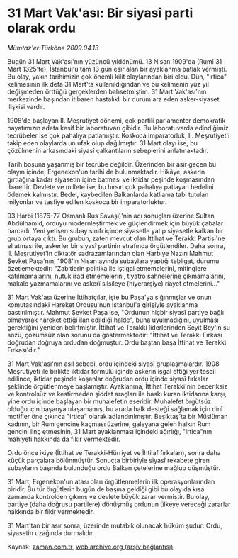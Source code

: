 # 31 Mart Vak'ası: Bir siyasî parti olarak ordu

*Mümtaz'er Türköne 2009.04.13*

<tr><td class="metin" colspan="2" style="padding-top: 20px; padding-left: 5px; padding-right: 10px;">Bugün 31 Mart Vak'ası'nın yüzüncü yıldönümü. 13 Nisan 1909'da (Rumî 31 Mart 1325'te), İstanbul'u tam 13 gün esir alan bir ayaklanma patlak vermişti. Bu olay, yakın tarihimizin çok önemli kilit olaylarından biri oldu. Dün, "irtica" kelimesinin ilk defa 31 Mart'ta kullanıldığından ve bu kelimenin yüz yıl değişmeden örttüğü gerçeklerden bahsetmiştim. 31 Mart Vak'ası'nın merkezinde başından itibaren hastalıklı bir durum arz eden asker-siyaset ilişkisi vardır.</td></tr><tr><td class="metin" colspan="2" style="padding-top: 20px; padding-left: 5px; padding-right: 10px;"><p>1908'de başlayan II. Meşrutiyet dönemi, çok partili parlamenter demokratik hayatımızın adeta kesif bir laboratuvarı gibidir. Bu laboratuvarda edindiğimiz tecrübeler ise çok pahalıya patlamıştır. Koskoca imparatorluk, II. Meşrutiyet'i takip eden olaylarda un ufak olup dağılmıştır. 31 Mart olayı ise, bu çözülmenin arkasındaki siyasî çalkantıların sebeplerini anlatmaktadır.
<p>Tarih boşuna yaşanmış bir tecrübe değildir. Üzerinden bir asır geçen bu olayın içinde, Ergenekon'un tarihi de bulunmaktadır. Hikâye, askerin gırtlağına kadar siyasetin içine batması ve iktidar peşinde koşmasından ibarettir. Devlete ve millete ise, bu hırsın çok pahalıya patlayan bedelini ödemek kalmıştır. Bedel, kaybedilen Balkanlarda katliama tabi tutulan milyonlar ve tasfiye edilen koskoca bir imparatorluktur.
<p>93 Harbi (1876-77 Osmanlı Rus Savaşı)'nin acı sonuçları üzerine Sultan Abdülhamid, orduyu modernleştirmek ve güçlendirmek için büyük çabalar harcadı. Yeni yetişen subay sınıfı içinde siyasetle yatıp siyasetle kalkan bir grup ortaya çıktı. Bu grubun, zaten mevcut olan İttihat ve Terakki Partisi'ne el atması ile, askerler bir siyasî partinin etrafında örgütlendiler. Daha sonra, II. Meşrutiyet'in diktatör sadrazamlarından olan Harbiye Nazırı Mahmut Şevket Paşa'nın, 1908'in Nisan ayında subaylara yaptığı tebligat, durumu özetlemektedir: "Zabitlerin politika ile iştigal etmemelerini, mitinglere katılmamalarını, nutuk irad etmemelerini, tiyatro sahnelerine çıkmamalarını, makale yazmamalarını ve askerî silsileye (hiyerarşiye) riayet etmelerini..."
<p>31 Mart Vak'ası üzerine İttihatçılar, işte bu Paşa'ya sığınmışlar ve onun komutasındaki Hareket Ordusu'nun İstanbul'a girişiyle ayaklanma bastırılmıştır. Mahmut Şevket Paşa ise, "Ordunun hiçbir siyasî partiye bağlı olmayarak hareket ettiği ilan edildiği halde", buna uyulmadığını, uyulması gerektiğini yeniden belirtmiştir. İttihat ve Terakki liderlerinden Seyit Bey'in şu sözü, çözümsüz olan sorunu da göstermektedir: "İttihat ve Terakki Fırkası doğrudan doğruya ordudan doğmuştur. Ordu baştan başa İttihat ve Terakki Fırkası'dır."
<p>31 Mart Vak'ası'nın asıl sebebi, ordu içindeki siyasî gruplaşmalardır. 1908 Meşrutiyeti ile birlikte iktidar formülü içinde askerin işgal ettiği yer tescil edilince, iktidar peşinde koşanlar doğrudan ordu içinde siyasî fırkalar şeklinde örgütlenmeye başlamıştır. Ayaklanma, İttihat Terakki'nin beceriksiz ve kontrolsüz ve kestirmeden şiddet araçları ile baskı kuran iktidarına karşı, yine ordu içinde başlayan bir muhalefetin eseridir. Muhalefet örgütsüz olduğu için başarıya ulaşamamış, bu arada halk desteği sağlamak için dinî motifler öne çıkınca "irtica" olarak adlandırılmıştır. Beşiktaş'ta bir Müslüman kadının, bir Rum gencine kaçması üzerine, galeyana gelen halkın Rum gencini linç etmesinin, 31 Mart ayaklanması içindeki ağırlığı, "irtica"nın mahiyeti hakkında da fikir vermektedir.
<p>Ordu önce ikiye (İttihat ve Terakki-Hürriyet ve İhtilaf fırkaları), sonra daha küçük parçalara bölünmüştür. Sonuçta birbiriyle siyasî rekabete giren subayların başında bulunduğu ordu Balkan çetelerine mağlup düşmüştür.
<p>31 Mart, Ergenekon'un atası olan örgütlenmelerin ilk operasyonlarından biridir. Bu tür örgütlerin bugün de başına geldiği gibi bu olay da kısa zamanda kontrolden çıkmış ve devlete büyük zarar vermiştir. Bu olay, partiye (daha doğrusu partilere) dönüşmüş ordunun ülkeye vereceği zararlar hakkında bir fikir vermektedir.
<p> 31 Mart'tan bir asır sonra, üzerinde mutabık olunacak hüküm şudur: Ordu, siyasetin uzağında durmalıdır.<br/></p></p></p></p></p></p></p></p></td></tr>

Kaynak: [zaman.com.tr](http://zaman.com.tr/yazar.do?yazino=836774), [web.archive.org (arşiv bağlantısı)](http://web.archive.org/web/20090418090047/http://www.zaman.com.tr:80/yazar.do?yazino=836774)
